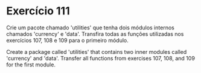 # Exercício 111

Crie um pacote chamado 'utilities' que tenha dois módulos internos chamados 'currency' e 'data'. Transfira todas as funções utilizadas nos exercícios 107, 108 e 109 para o primeiro módulo.

Create a package called 'utilities' that contains two inner modules called 'currency' and 'data'. Transfer all functions from exercises 107, 108, and 109 for the first module.
